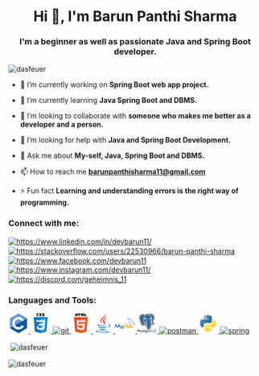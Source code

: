 <h1 align="center">Hi 👋, I'm Barun Panthi Sharma</h1>
<h3 align="center">I'm a beginner as well as passionate Java and Spring Boot developer.</h3>

<p align="left"> <img src="https://komarev.com/ghpvc/?username=dasfeuer&label=Profile%20views&color=0e75b6&style=flat" alt="dasfeuer" /> </p>

- 🔭 I’m currently working on **Spring Boot web app project.**

- 🌱 I’m currently learning **Java Spring Boot and DBMS.**

- 👯 I’m looking to collaborate with **someone who makes me better as a developer and a person.**

- 🤝 I’m looking for help with **Java and Spring Boot Development.**

- 💬 Ask me about **My-self, Java, Spring Boot and DBMS.**

- 📫 How to reach me **barunpanthisharma11@gmail.com**

- ⚡ Fun fact **Learning and understanding errors is the right way of programming.**

<h3 align="left">Connect with me:</h3>
<p align="left">
<a href="https://linkedin.com/in/https://www.linkedin.com/in/devbarun11/" target="blank"><img align="center" src="https://raw.githubusercontent.com/rahuldkjain/github-profile-readme-generator/master/src/images/icons/Social/linked-in-alt.svg" alt="https://www.linkedin.com/in/devbarun11/" height="30" width="40" /></a>
<a href="https://stackoverflow.com/users/https://stackoverflow.com/users/22530966/barun-panthi-sharma" target="blank"><img align="center" src="https://raw.githubusercontent.com/rahuldkjain/github-profile-readme-generator/master/src/images/icons/Social/stack-overflow.svg" alt="https://stackoverflow.com/users/22530966/barun-panthi-sharma" height="30" width="40" /></a>
<a href="https://fb.com/https://www.facebook.com/devbarun11" target="blank"><img align="center" src="https://raw.githubusercontent.com/rahuldkjain/github-profile-readme-generator/master/src/images/icons/Social/facebook.svg" alt="https://www.facebook.com/devbarun11" height="30" width="40" /></a>
<a href="https://instagram.com/https://www.instagram.com/devbarun11/" target="blank"><img align="center" src="https://raw.githubusercontent.com/rahuldkjain/github-profile-readme-generator/master/src/images/icons/Social/instagram.svg" alt="https://www.instagram.com/devbarun11/" height="30" width="40" /></a>
<a href="https://discord.gg/https://discord.com/geheimnis_11" target="blank"><img align="center" src="https://raw.githubusercontent.com/rahuldkjain/github-profile-readme-generator/master/src/images/icons/Social/discord.svg" alt="https://discord.com/geheimnis_11" height="30" width="40" /></a>
</p>

<h3 align="left">Languages and Tools:</h3>
<p align="left"> <a href="https://www.cprogramming.com/" target="_blank" rel="noreferrer"> <img src="https://raw.githubusercontent.com/devicons/devicon/master/icons/c/c-original.svg" alt="c" width="40" height="40"/> </a> <a href="https://www.w3schools.com/css/" target="_blank" rel="noreferrer"> <img src="https://raw.githubusercontent.com/devicons/devicon/master/icons/css3/css3-original-wordmark.svg" alt="css3" width="40" height="40"/> </a> <a href="https://git-scm.com/" target="_blank" rel="noreferrer"> <img src="https://www.vectorlogo.zone/logos/git-scm/git-scm-icon.svg" alt="git" width="40" height="40"/> </a> <a href="https://www.w3.org/html/" target="_blank" rel="noreferrer"> <img src="https://raw.githubusercontent.com/devicons/devicon/master/icons/html5/html5-original-wordmark.svg" alt="html5" width="40" height="40"/> </a> <a href="https://www.java.com" target="_blank" rel="noreferrer"> <img src="https://raw.githubusercontent.com/devicons/devicon/master/icons/java/java-original.svg" alt="java" width="40" height="40"/> </a> <a href="https://www.mysql.com/" target="_blank" rel="noreferrer"> <img src="https://raw.githubusercontent.com/devicons/devicon/master/icons/mysql/mysql-original-wordmark.svg" alt="mysql" width="40" height="40"/> </a> <a href="https://www.postgresql.org" target="_blank" rel="noreferrer"> <img src="https://raw.githubusercontent.com/devicons/devicon/master/icons/postgresql/postgresql-original-wordmark.svg" alt="postgresql" width="40" height="40"/> </a> <a href="https://postman.com" target="_blank" rel="noreferrer"> <img src="https://www.vectorlogo.zone/logos/getpostman/getpostman-icon.svg" alt="postman" width="40" height="40"/> </a> <a href="https://www.python.org" target="_blank" rel="noreferrer"> <img src="https://raw.githubusercontent.com/devicons/devicon/master/icons/python/python-original.svg" alt="python" width="40" height="40"/> </a> <a href="https://spring.io/" target="_blank" rel="noreferrer"> <img src="https://www.vectorlogo.zone/logos/springio/springio-icon.svg" alt="spring" width="40" height="40"/> </a> </p>

<p>&nbsp;<img align="center" src="https://github-readme-stats.vercel.app/api?username=dasfeuer&show_icons=true&locale=en" alt="dasfeuer" /></p>

<p><img align="center" src="https://github-readme-streak-stats.herokuapp.com/?user=dasfeuer&" alt="dasfeuer" /></p>
